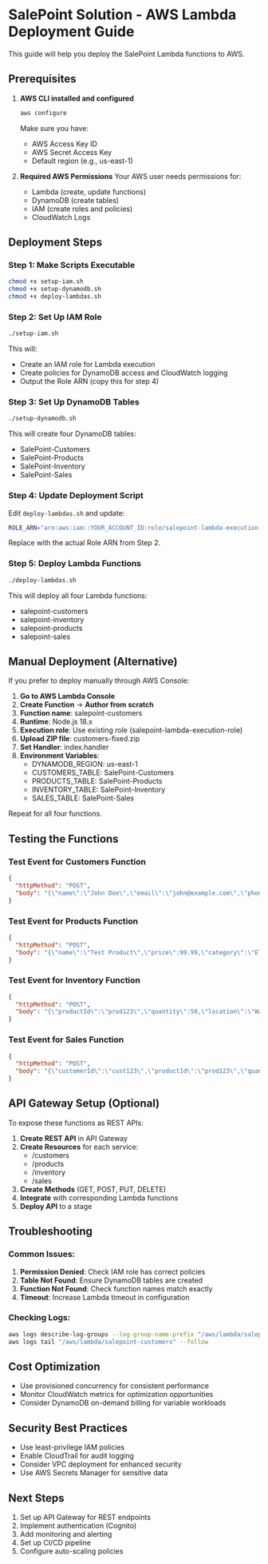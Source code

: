# SalePoint Solution - AWS Lambda Deployment Guide

This guide will help you deploy the SalePoint Lambda functions to AWS.

## Prerequisites

1. **AWS CLI installed and configured**
   ```bash
   aws configure
   ```
   Make sure you have:
   - AWS Access Key ID
   - AWS Secret Access Key
   - Default region (e.g., us-east-1)

2. **Required AWS Permissions**
   Your AWS user needs permissions for:
   - Lambda (create, update functions)
   - DynamoDB (create tables)
   - IAM (create roles and policies)
   - CloudWatch Logs

## Deployment Steps

### Step 1: Make Scripts Executable
```bash
chmod +x setup-iam.sh
chmod +x setup-dynamodb.sh
chmod +x deploy-lambdas.sh
```

### Step 2: Set Up IAM Role
```bash
./setup-iam.sh
```
This will:
- Create an IAM role for Lambda execution
- Create policies for DynamoDB access and CloudWatch logging
- Output the Role ARN (copy this for step 4)

### Step 3: Set Up DynamoDB Tables
```bash
./setup-dynamodb.sh
```
This will create four DynamoDB tables:
- SalePoint-Customers
- SalePoint-Products
- SalePoint-Inventory
- SalePoint-Sales

### Step 4: Update Deployment Script
Edit `deploy-lambdas.sh` and update:
```bash
ROLE_ARN="arn:aws:iam::YOUR_ACCOUNT_ID:role/salepoint-lambda-execution-role"
```
Replace with the actual Role ARN from Step 2.

### Step 5: Deploy Lambda Functions
```bash
./deploy-lambdas.sh
```
This will deploy all four Lambda functions:
- salepoint-customers
- salepoint-inventory
- salepoint-products
- salepoint-sales

## Manual Deployment (Alternative)

If you prefer to deploy manually through AWS Console:

1. **Go to AWS Lambda Console**
2. **Create Function** → **Author from scratch**
3. **Function name**: salepoint-customers
4. **Runtime**: Node.js 18.x
5. **Execution role**: Use existing role (salepoint-lambda-execution-role)
6. **Upload ZIP file**: customers-fixed.zip
7. **Set Handler**: index.handler
8. **Environment Variables**:
   - DYNAMODB_REGION: us-east-1
   - CUSTOMERS_TABLE: SalePoint-Customers
   - PRODUCTS_TABLE: SalePoint-Products
   - INVENTORY_TABLE: SalePoint-Inventory
   - SALES_TABLE: SalePoint-Sales

Repeat for all four functions.

## Testing the Functions

### Test Event for Customers Function
```json
{
  "httpMethod": "POST",
  "body": "{\"name\":\"John Doe\",\"email\":\"john@example.com\",\"phone\":\"123-456-7890\"}"
}
```

### Test Event for Products Function
```json
{
  "httpMethod": "POST",
  "body": "{\"name\":\"Test Product\",\"price\":99.99,\"category\":\"Electronics\"}"
}
```

### Test Event for Inventory Function
```json
{
  "httpMethod": "POST",
  "body": "{\"productId\":\"prod123\",\"quantity\":50,\"location\":\"Warehouse A\"}"
}
```

### Test Event for Sales Function
```json
{
  "httpMethod": "POST",
  "body": "{\"customerId\":\"cust123\",\"productId\":\"prod123\",\"quantity\":2,\"totalAmount\":199.98}"
}
```

## API Gateway Setup (Optional)

To expose these functions as REST APIs:

1. **Create REST API** in API Gateway
2. **Create Resources** for each service:
   - /customers
   - /products
   - /inventory
   - /sales
3. **Create Methods** (GET, POST, PUT, DELETE)
4. **Integrate** with corresponding Lambda functions
5. **Deploy API** to a stage

## Troubleshooting

### Common Issues:

1. **Permission Denied**: Check IAM role has correct policies
2. **Table Not Found**: Ensure DynamoDB tables are created
3. **Function Not Found**: Check function names match exactly
4. **Timeout**: Increase Lambda timeout in configuration

### Checking Logs:
```bash
aws logs describe-log-groups --log-group-name-prefix "/aws/lambda/salepoint-"
aws logs tail "/aws/lambda/salepoint-customers" --follow
```

## Cost Optimization

- Use provisioned concurrency for consistent performance
- Monitor CloudWatch metrics for optimization opportunities
- Consider DynamoDB on-demand billing for variable workloads

## Security Best Practices

- Use least-privilege IAM policies
- Enable CloudTrail for audit logging
- Consider VPC deployment for enhanced security
- Use AWS Secrets Manager for sensitive data

## Next Steps

1. Set up API Gateway for REST endpoints
2. Implement authentication (Cognito)
3. Add monitoring and alerting
4. Set up CI/CD pipeline
5. Configure auto-scaling policies
